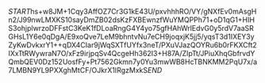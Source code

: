 $START$hs+w8JM+1Cqy3AffOZ7Cr3G1kE43U/pxvhhhRO/VY/gNXfEv0mAsgHn2/J99nwLMXKS10sayDmZB02dsKzFXBEwnzfWuYMQPPh71+oD1qG1+HIHS3ohjplwrzoDFFstC3KeK1fDLoaRngG4Y4yo75gfHAhWrlEdvG0y5rdV7aaSRGHsL1Y6e0qDgA/E9xoQve7LeM9bhntvNu7eCH9joqxjK5jj5/yqsT3d1IXEY3yZyKwDvkxrY1++qDX4CIar9jWqSXTfUYfx3neT/PXuVJazQOYRu6b0rFKXCft2IXxTtRWywraN7O/xFz9irjpqSv4QcgeHh362I3+H87A/ZIpTt/JPiuXhqGbfrvdYQmbQEV0Dz152UosfFy+Pt7562Gkmn7y0Yu3mwWB8HcTBNKMM2PqU7x/a7LMBN9YL9PXXghMtCF/OJkrX1IRgzMxkS$END$